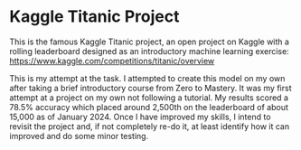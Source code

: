 # Kaggle Titanic Project
This is the famous Kaggle Titanic project, an open project on Kaggle with a rolling leaderboard designed as an introductory machine learning exercise: https://www.kaggle.com/competitions/titanic/overview

This is my attempt at the task. I attempted to create this model on my own after taking a brief introductory course from Zero to Mastery. It was my first attempt at a project on my own not following a tutorial. My results scored a 78.5% accuracy which placed around 2,500th on the leaderboard of about 15,000 as of January 2024. Once I have improved my skills, I intend to revisit the project and, if not completely re-do it, at least identify how it can improved and do some minor testing.
